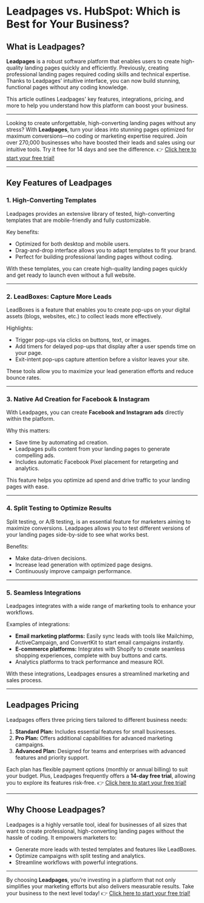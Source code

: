 # Leadpages vs. HubSpot: Which is Best for Your Business?

## What is Leadpages?

**Leadpages** is a robust software platform that enables users to create high-quality landing pages quickly and efficiently. Previously, creating professional landing pages required coding skills and technical expertise. Thanks to Leadpages’ intuitive interface, you can now build stunning, functional pages without any coding knowledge.

This article outlines Leadpages' key features, integrations, pricing, and more to help you understand how this platform can boost your business.

---

Looking to create unforgettable, high-converting landing pages without any stress? With **Leadpages**, turn your ideas into stunning pages optimized for maximum conversions—no coding or marketing expertise required. Join over 270,000 businesses who have boosted their leads and sales using our intuitive tools. Try it free for 14 days and see the difference. 👉 [Click here to start your free trial!](https://bit.ly/LEadPages)

---

## Key Features of Leadpages

### 1. High-Converting Templates
Leadpages provides an extensive library of tested, high-converting templates that are mobile-friendly and fully customizable. 

Key benefits:
- Optimized for both desktop and mobile users.
- Drag-and-drop interface allows you to adapt templates to fit your brand.
- Perfect for building professional landing pages without coding.

With these templates, you can create high-quality landing pages quickly and get ready to launch even without a full website.

---

### 2. LeadBoxes: Capture More Leads
LeadBoxes is a feature that enables you to create pop-ups on your digital assets (blogs, websites, etc.) to collect leads more effectively.

Highlights:
- Trigger pop-ups via clicks on buttons, text, or images.
- Add timers for delayed pop-ups that display after a user spends time on your page.
- Exit-intent pop-ups capture attention before a visitor leaves your site.

These tools allow you to maximize your lead generation efforts and reduce bounce rates.

---

### 3. Native Ad Creation for Facebook & Instagram
With Leadpages, you can create **Facebook and Instagram ads** directly within the platform. 

Why this matters:
- Save time by automating ad creation.
- Leadpages pulls content from your landing pages to generate compelling ads.
- Includes automatic Facebook Pixel placement for retargeting and analytics.

This feature helps you optimize ad spend and drive traffic to your landing pages with ease.

---

### 4. Split Testing to Optimize Results
Split testing, or A/B testing, is an essential feature for marketers aiming to maximize conversions. Leadpages allows you to test different versions of your landing pages side-by-side to see what works best.

Benefits:
- Make data-driven decisions.
- Increase lead generation with optimized page designs.
- Continuously improve campaign performance.

---

### 5. Seamless Integrations
Leadpages integrates with a wide range of marketing tools to enhance your workflows. 

Examples of integrations:
- **Email marketing platforms:** Easily sync leads with tools like Mailchimp, ActiveCampaign, and ConvertKit to start email campaigns instantly.
- **E-commerce platforms:** Integrates with Shopify to create seamless shopping experiences, complete with buy buttons and carts.
- Analytics platforms to track performance and measure ROI.

With these integrations, Leadpages ensures a streamlined marketing and sales process.

---

## Leadpages Pricing

Leadpages offers three pricing tiers tailored to different business needs:
1. **Standard Plan:** Includes essential features for small businesses.
2. **Pro Plan:** Offers additional capabilities for advanced marketing campaigns.
3. **Advanced Plan:** Designed for teams and enterprises with advanced features and priority support.

Each plan has flexible payment options (monthly or annual billing) to suit your budget. Plus, Leadpages frequently offers a **14-day free trial**, allowing you to explore its features risk-free. 👉 [Click here to start your free trial!](https://bit.ly/LEadPages)

---

## Why Choose Leadpages?

Leadpages is a highly versatile tool, ideal for businesses of all sizes that want to create professional, high-converting landing pages without the hassle of coding. It empowers marketers to:
- Generate more leads with tested templates and features like LeadBoxes.
- Optimize campaigns with split testing and analytics.
- Streamline workflows with powerful integrations.

---

By choosing **Leadpages**, you’re investing in a platform that not only simplifies your marketing efforts but also delivers measurable results. Take your business to the next level today! 👉 [Click here to start your free trial!](https://bit.ly/LEadPages)
